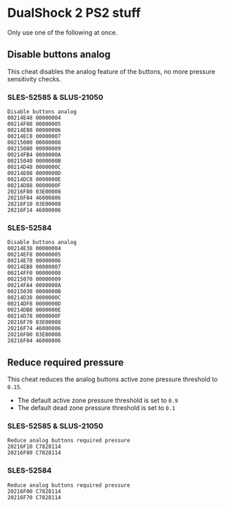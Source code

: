 # DualShock 2 PS2 stuff

Only use one of the following at once.

## Disable buttons analog

This cheat disables the analog feature of the buttons, no more pressure sensitivity checks.

### SLES-52585 & SLUS-21050
```
Disable buttons analog
00214E48 00000004
00214F08 00000005
00214E88 00000006
00214EC8 00000007
00215000 00000008
00215080 00000009
00214FB4 0000000A
00215040 0000000B
00214D48 0000000C
00214E08 0000000D
00214DC8 0000000E
00214D88 0000000F
20216F80 03E00008
20216F84 46000806
20216F10 03E00008
20216F14 46000806
```

### SLES-52584
```
Disable buttons analog
00214E38 00000004
00214EF8 00000005
00214E78 00000006
00214EB8 00000007
00214FF0 00000008
00215070 00000009
00214FA4 0000000A
00215030 0000000B
00214D38 0000000C
00214DF8 0000000D
00214DB8 0000000E
00214D78 0000000F
20216F70 03E00008
20216F74 46000806
20216F00 03E00008
20216F04 46000806
```

## Reduce required pressure

This cheat reduces the analog buttons active zone pressure threshold to `0.15`.

- The default active zone pressure threshold is set to `0.9`
- The default dead zone pressure threshold is set to `0.1`

### SLES-52585 & SLUS-21050
```
Reduce analog buttons required pressure
20216F10 C7828114
20216F80 C7828114
```

### SLES-52584
```
Reduce analog buttons required pressure
20216F00 C7828114
20216F70 C7828114
```
